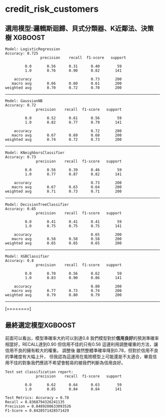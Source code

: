 # credit_risk_customers
## 選用模型:邏輯斯迴歸、貝式分類器、K近鄰法、決策樹 XGBOOST
```
Model: LogisticRegression
Accuracy: 0.725
                precision    recall  f1-score   support

         0.0       0.56      0.31      0.40        59
         1.0       0.76      0.90      0.82       141

    accuracy                           0.73       200
   macro avg       0.66      0.60      0.61       200
weighted avg       0.70      0.72      0.70       200
```
--------------------
```
Model: GaussianNB
Accuracy: 0.72
              precision    recall  f1-score   support

         0.0       0.52      0.61      0.56        59
         1.0       0.82      0.77      0.79       141

    accuracy                           0.72       200
   macro avg       0.67      0.69      0.68       200
weighted avg       0.74      0.72      0.73       200
```
--------------------
```
Model: KNeighborsClassifier
Accuracy: 0.73
              precision    recall  f1-score   support

         0.0       0.56      0.39      0.46        59
         1.0       0.77      0.87      0.82       141

    accuracy                           0.73       200
   macro avg       0.67      0.63      0.64       200
weighted avg       0.71      0.73      0.71       200
```
--------------------
```
Model: DecisionTreeClassifier
Accuracy: 0.65
              precision    recall  f1-score   support

         0.0       0.41      0.41      0.41        59
         1.0       0.75      0.75      0.75       141

    accuracy                           0.65       200
   macro avg       0.58      0.58      0.58       200
weighted avg       0.65      0.65      0.65       200
```
--------------------
```
Model: XGBClassifier
Accuracy: 0.8
              precision    recall  f1-score   support

         0.0       0.70      0.56      0.62        59
         1.0       0.83      0.90      0.86       141

    accuracy                           0.80       200
   macro avg       0.77      0.73      0.74       200
weighted avg       0.79      0.80      0.79       200
```
--------------------
[========]


## 最終選定模型XGBOOST
前面可以看出，模型準確率大約可以到達0.8
我們模型對於**信用良好**的預測準確率相當好，RECALL達到0.90
但信用不佳的只有0.56
這邊利用調整權重的方法，讓信用不良的擁有較大的權重。
調整後
雖然整體準確率降到0.78，但對於信用不良的準確度有大幅上升，
但我認為這運用在風險模型上可能還是不太適合，畢竟信用不佳的對象我們應該不希望會輕易的被我們判斷為信用良好。
```
Test set classification report:
              precision    recall  f1-score   support

         0.0       0.62      0.64      0.63        59
         1.0       0.85      0.84      0.84       141
```
```
Test Metrics: Accuracy = 0.78
Recall = 0.8368794326241135
Precision = 0.8489208633093526
F1-Score = 0.8428571428571429
```

